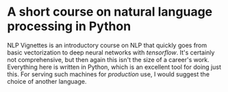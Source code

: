 # A short course on natural language processing in Python
NLP Vignettes is an introductory course on NLP that quickly goes from basic vectorization to deep neural networks with *tensorflow*. It's certainly not comprehensive, but then again this isn't the size of a career's work.
Everything here is written in Python, which is an excellent tool for doing just this. For serving such machines for *production* use, I would suggest the choice of another language.
